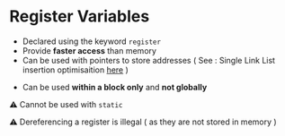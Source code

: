 # Register Variables

- Declared using the keyword `register`
- Provide **faster access** than memory
- Can be used with pointers to store addresses ( See : Single Link List insertion optimisaition [here](../Data%20Structures/singleLinkList.md) )<p>
- Can be used **within a block only** and **not globally**

:warning: Cannot be used with `static`<p>
:warning: Dereferencing a register is illegal ( as they are not stored in memory )
